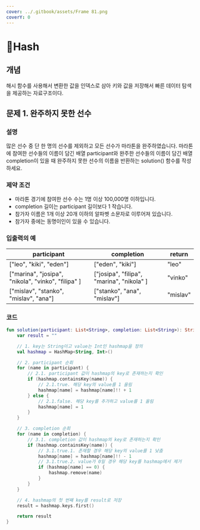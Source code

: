 ```yaml
---
cover: ../.gitbook/assets/Frame 81.png
coverY: 0
---
```


# Hash

## 개념

해시 함수를 사용해서 변환한 값을 인덱스로 삼아 키와 값을 저장해서 빠른 데이터 탐색을 제공하는 자료구조이다.



## 문제 1. 완주하지 못한 선수

### 설명

많은 선수 중 단 한 명의 선수를 제외하고 모든 선수가 마라톤을 완주하였습니다. 마라톤에 참여한 선수들의 이름이 담긴 배열 participant와 완주한 선수들의 이름이 담긴 배열 completion이 있을 때 완주하지 못한 선수의 이름을 반환하는 solution() 함수를 작성하세요.

### 제약 조건

* 마라톤 경기에 참여한 선수 수는 1명 이상 100,000명 이하입니다.
* completion 길이는 participant 길이보다 1 작습니다.
* 참가자 이름은 1개 이상 20개 이하의 알파벳 소문자로 이루어져 있습니다.
* 참가자 중에는 동명이인이 있을 수 있습니다.

### 입출력의 예

| participant                                         | completion                                 | return   |
| --------------------------------------------------- | ------------------------------------------ | -------- |
| \["leo", "kiki", "eden"]                            | \["eden", "kiki"]                          | "leo"    |
| \["marina", "josipa", "nikola", "vinko", "filipa" ] | \["josipa", "filipa", "marina", "nikola" ] | "vinko"  |
| \["mislav", "stanko", "mislav", "ana"]              | \["stanko", "ana", "mislav"]               | "mislav" |

### 코드

```kotlin
fun solution(participant: List<String>, completion: List<String>): String {
    var result = ""

    // 1. key는 String이고 value는 Int인 hashmap을 정의
    val hashmap = HashMap<String, Int>()

    // 2. participant 순회
    for (name in participant) {
        // 2.1. participant 값이 hashmap의 key로 존재하는지 확인
        if (hashmap.containsKey(name)) {
            // 2.1.true. 해당 key의 value를 1 올림
            hashmap[name] = hashmap[name]!! + 1
        } else {
            // 2.1.false. 해당 key를 추가하고 value를 1 올림
            hashmap[name] = 1
        }
    }

    // 3. completion 순회
    for (name in completion) {
        // 3.1. completion 값이 hashmap의 key로 존재하는지 확인
        if (hashmap.containsKey(name)) {
            // 3.1.true.1. 존재할 경우 해당 key의 value를 1 낮춤
            hashmap[name] = hashmap[name]!! - 1
            // 3.1.true.2. value가 0일 경우 해당 key를 hashmap에서 제거
            if (hashmap[name] == 0) {
                hashmap.remove(name)
            }
        }
    }

    // 4. hashmap의 첫 번째 key를 result로 저장
    result = hashmap.keys.first()

    return result
}
```

